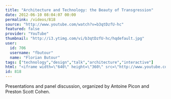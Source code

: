 ```yaml
---
title: "Architecture and Technology: the Beauty of Transgression"
date: 2012-06-10 08:04:07 00:00
permalink: /videos/818
source: "http://www.youtube.com/watch?v=b3qtDzfU-hc"
featured: false
provider: "YouTube"
thumbnail: "http://i3.ytimg.com/vi/b3qtDzfU-hc/hqdefault.jpg"
user:
  id: 706
  username: "fbutour"
  name: "Florian Butour"
tags: ["technology","design","talk","architecture","interactive"]
html: "<iframe width=\"640\" height=\"360\" src=\"http://www.youtube.com/embed/b3qtDzfU-hc?wmode=transparent&fs=1&feature=oembed\" frameborder=\"0\" allowfullscreen></iframe>"
id: 818
---
```


Presentations and panel discussion, organized by Antoine Picon and Preston Scott Cohen.